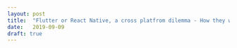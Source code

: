 ```yaml
---
layout: post
title:  "Flutter or React Native, a cross platfrom dilemma - How they work - (Part 3)"
date:   2019-09-09
draft: true
---
```



<!-- What happens under the hood, difference between bridge and flutter engine. Make a word about new RN architecture. Maybe talk about the internal UI representation?  -->
